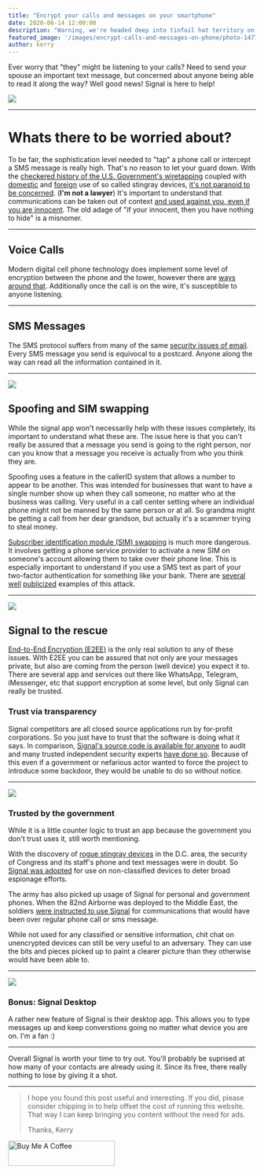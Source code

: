 ```yaml
---
title: "Encrypt your calls and messages on your smartphone"
date: 2020-06-14 12:00:00
description: "Warning, we're headed deep into tinfoil hat territory on this one. Keeping prying eyes and ears away from your mobile phone communications is easier than you probably think. "
featured_image: '/images/encrypt-calls-and-messages-on-phone/photo-1477244075012-5cc28286e465.webp'
author: kerry
---
```


Ever worry that "they" might be listening to your calls? Need to send your spouse an important text message, but concerned about anyone being able to read it along the way? Well good news! Signal is here to help!

![](/images/encrypt-calls-and-messages-on-phone/photo-1524860769472-246b6afea403.jpeg)

---

# Whats there to be worried about?

To be fair, the sophistication level needed to "tap" a phone call or intercept a SMS message is really high. That's no reason to let your guard down. With the [checkered history of the U.S. Government's wiretapping](https://www.aclu.org/other/myths-and-realities-about-patriot-act) coupled with [domestic](https://www.eff.org/pages/cell-site-simulatorsimsi-catchers) and [foreign](https://www.wired.com/story/dcs-stingray-dhs-surveillance/) use of so called stingray devices, [it's not paranoid to be concerned](https://www.aclu.org/issues/privacy-technology/surveillance-technologies/stingray-tracking-devices-whos-got-them). (**I'm not a lawyer**) It's important to understand that communications can be taken out of context [and used against you, even if you are innocent](https://www.youtube.com/watch?v=d-7o9xYp7eE). The old adage of "if your innocent, then you have nothing to hide" is a misnomer. 

---

## Voice Calls

Modern digital cell phone technology does implement some level of encryption between the phone and the tower, however there are [ways around that](https://arstechnica.com/information-technology/2018/06/lte-wireless-connections-used-by-billions-arent-as-secure-as-we-thought/). Additionally once the call is on the wire, it's susceptible to anyone listening.  

---

## SMS Messages

The SMS protocol suffers from many of the same [security issues of email](https://kerryhatcher.ghost.io/its-time-to-switch-to-a-new-email-provider/). Every SMS message you send is equivocal to a postcard. Anyone along the way can read all the information contained in it. 

---

![](/images/encrypt-calls-and-messages-on-phone/photo-1562831915-6524120efded.jpeg)

## Spoofing and SIM swapping

While the signal app won't necessarily help with these issues completely, its important to understand what these are. The issue here is that you can't really be assured that a message you send is going to the right person, nor can you know that a message you receive is actually from who you think they are.

Spoofing uses a feature in the callerID system that allows a number to appear to be another. This was intended for businesses that want to have a single number show up when they call someone, no matter who at the business was calling. Very useful in a call center setting where an individual phone might not be manned by the same person or at all. So grandma might be getting a call from her dear grandson, but actually it's a scammer trying to steal money. 

[Subscriber identification module (SIM) swapping](https://www.consumer.ftc.gov/blog/2019/10/sim-swap-scams-how-protect-yourself) is much more dangerous. It involves getting a phone service provider to activate a new SIM on someone's account allowing them to take over their phone line. This is especially important to understand if you use a SMS text as part of your two-factor authentication for something like your bank. There are [several](https://www.vice.com/en_us/article/j5bpg7/sim-hijacking-t-mobile-stories) [well](https://cointelegraph.com/news/victim-of-24-million-sim-swap-case-writes-open-letter-to-fcc-chairman) [publicized](https://krebsonsecurity.com/2019/05/nine-charged-in-alleged-sim-swapping-ring/) examples of this attack. 


---


![](/images/encrypt-calls-and-messages-on-phone/signal-1.png)


## Signal to the rescue

[End-to-End Encryption (E2EE)](https://www.wired.com/2014/11/hacker-lexicon-end-to-end-encryption/) is the only real solution to any of these issues. With E2EE you can be assured that not only are your messages private, but also are coming from the person (well device) you expect it to. There are several app and services out there like WhatsApp, Telegram, iMessenger, etc that support encryption at some level, but only Signal can really be trusted. 

### Trust via transparency

Signal competitors are all closed source applications run by for-profit corporations. So you just have to trust that the software is doing what it says. In comparison, [Signal's source code is available for anyone](https://github.com/signalapp) to audit and many trusted independent security experts [have done so](https://eprint.iacr.org/2016/1013.pdf). Because of this even if a government or nefarious actor wanted to force the project to introduce some backdoor, they would be unable to do so without notice. 

---


![](/images/encrypt-calls-and-messages-on-phone/image-3.png)

### Trusted by the government

While it is a little counter logic to trust an app because the government you don't trust uses it, still worth mentioning.

With the discovery of [rogue stingray devices](https://www.wired.com/story/dcs-stingray-dhs-surveillance/) in the D.C. area, the security of Congress and its staff's phone and text messages were in doubt. So [Signal was adopted](https://www.wired.com/story/dcs-stingray-dhs-surveillance/) for use on non-classified devices to deter broad espionage efforts.

The army has also picked up usage of Signal for personal and government phones. When the 82nd Airborne was deployed to the Middle East, the soldiers [were instructed to use Signal](https://www.militarytimes.com/flashpoints/2020/01/23/deployed-82nd-airborne-unit-told-to-use-these-encrypted-messaging-apps-on-government-cellphones/) for communications that would have been over regular phone call or sms message.  


While not used for any classified or sensitive information, chit chat on unencrypted devices can still be very useful to an adversary. They can use the bits and pieces picked up to paint a clearer picture than they otherwise would have been able to.   

---

![](/images/encrypt-calls-and-messages-on-phone/image-4.png)


### Bonus: Signal Desktop

A rather new feature of Signal is their desktop app. This allows you to type messages up and keep converstions going no matter what device you are on. I'm a fan :) 

---

Overall Signal is worth your time to try out. You'll probably be suprised at how many of your contacts are already using it. Since its free, there really nothing to lose by giving it a shot. 

--- 

> I hope you found this post useful and interesting. If you did, please consider chipping in to help offset the cost of running this website. That way I can keep bringing you content without the need for ads.  
>   
> Thanks, Kerry

<a href="https://www.buymeacoffee.com/kerryhatcher" target="_blank"><img src="https://cdn.buymeacoffee.com/buttons/arial-green.png" alt="Buy Me A Coffee" style="height: 51px !important;width: 217px !important;" ></a>